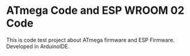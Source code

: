 # ATmega Code and ESP WROOM 02 Code

This is code test project about ATmega firmware and ESP Firmware.
Developed in ArduinoIDE.
